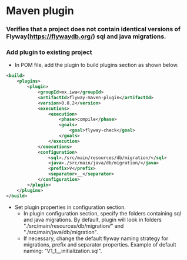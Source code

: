 # Maven plugin #

### Verifies that a project does not contain identical versions of Flyway(https://flywaydb.org/) sql and java migrations. ###

### Add plugin to existing project ###
* In POM file, add the plugin to build plugins section as shown below.

```xml
<build>
	<plugins>
		<plugin>
			<groupId>mx.iwa</groupId>
			<artifactId>flyway-maven-plugin</artifactId>
			<version>0.0.2</version>
			<executions>
				<execution>
					<phase>compile</phase>
					<goals>
						<goal>flyway-check</goal>
					</goals>
				</execution>
			</executions>
			<configuration>
				<sql>./src/main/resources/db/migration/</sql>
				<java>./src/main/java/db/migration/</java>
				<prefix>V</prefix>
				<separator>__</separator>
			</configuration>
		</plugin>
	</plugins>
</build>
```

	
* Set plugin properties in configuration section.
	* In plugin configuration section, specify the folders containing sql and java migrations. By default, plugin will look in folders "./src/main/resources/db/migration/" and "./src/main/java/db/migration".
	* If necessary, change the default flyway naming strategy for migrations, prefix and separator properties. Example of default naming:  "V1_1__initialization.sql".
